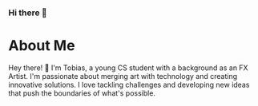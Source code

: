 ### Hi there 👋

<!--
**TobiasIpsen/TobiasIpsen** is a ✨ _special_ ✨ repository because its `README.md` (this file) appears on your GitHub profile.

Here are some ideas to get you started:

- 🔭 I’m currently working on ...
- 🌱 I’m currently learning ...
- 👯 I’m looking to collaborate on ...
- 🤔 I’m looking for help with ...
- 💬 Ask me about ...
- 📫 How to reach me: ...
- 😄 Pronouns: ...
- ⚡ Fun fact: ...
-->


# About Me

Hey there! 👋 I'm Tobias, a young CS student with a background as an FX Artist. I'm passionate about merging art with technology and creating innovative solutions. I love tackling challenges and developing new ideas that push the boundaries of what's possible.
